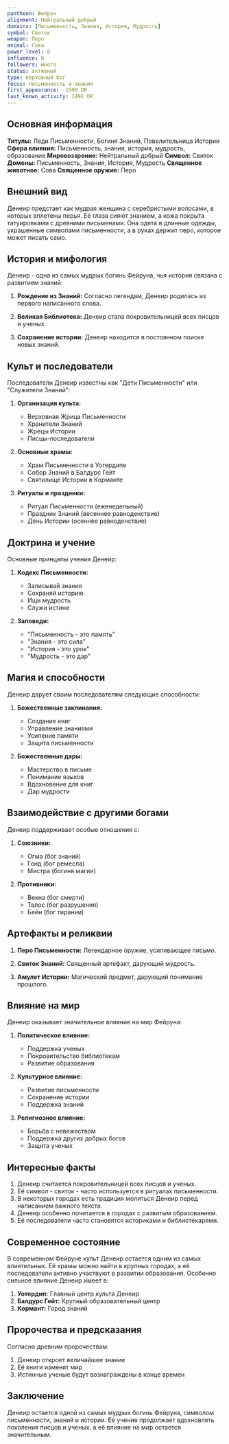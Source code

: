 ```yaml
---
pantheon: Фейрун
alignment: Нейтральный добрый
domains: [Письменность, Знания, История, Мудрость]
symbol: Свиток
weapon: Перо
animal: Сова
power_level: 8
influence: 8
followers: много
status: активный
type: верховный бог
focus: письменность и знания
first_appearance: -1500 DR
last_known_activity: 1492 DR
---
```


## Основная информация

**Титулы:** Леди Письменности, Богиня Знаний, Повелительница Истории
**Сфера влияния:** Письменность, знания, история, мудрость, образование
**Мировоззрение:** Нейтральный добрый
**Символ:** Свиток
**Домены:** Письменность, Знания, История, Мудрость
**Священное животное:** Сова
**Священное оружие:** Перо

## Внешний вид

Денеир предстает как мудрая женщина с серебристыми волосами, в которых вплетены перья. Её глаза сияют знанием, а кожа покрыта татуировками с древними письменами. Она одета в длинные одежды, украшенные символами письменности, а в руках держит перо, которое может писать само.

## История и мифология

Денеир - одна из самых мудрых богинь Фейруна, чья история связана с развитием знаний:

1. **Рождение из Знаний:** Согласно легендам, Денеир родилась из первого написанного слова.

2. **Великая Библиотека:** Денеир стала покровительницей всех писцов и ученых.

3. **Сохранение истории:** Денеир находится в постоянном поиске новых знаний.

## Культ и последователи

Последователи Денеир известны как "Дети Письменности" или "Служители Знаний":

1. **Организация культа:**

   - Верховная Жрица Письменности
   - Хранители Знаний
   - Жрецы Истории
   - Писцы-последователи

2. **Основные храмы:**

   - Храм Письменности в Уотердипе
   - Собор Знаний в Балдурс Гейт
   - Святилище Истории в Корманте

3. **Ритуалы и праздники:**
   - Ритуал Письменности (еженедельный)
   - Праздник Знаний (весеннее равноденствие)
   - День Истории (осеннее равноденствие)

## Доктрина и учение

Основные принципы учения Денеир:

1. **Кодекс Письменности:**

   - Записывай знания
   - Сохраняй историю
   - Ищи мудрость
   - Служи истине

2. **Заповеди:**
   - "Письменность - это память"
   - "Знания - это сила"
   - "История - это урок"
   - "Мудрость - это дар"

## Магия и способности

Денеир дарует своим последователям следующие способности:

1. **Божественные заклинания:**

   - Создание книг
   - Управление знаниями
   - Усиление памяти
   - Защита письменности

2. **Божественные дары:**
   - Мастерство в письме
   - Понимание языков
   - Вдохновение для книг
   - Дар мудрости

## Взаимодействие с другими богами

Денеир поддерживает особые отношения с:

1. **Союзники:**

   - Огма (бог знаний)
   - Гонд (бог ремесла)
   - Мистра (богиня магии)

2. **Противники:**
   - Векна (бог смерти)
   - Талос (бог разрушения)
   - Бейн (бог тирании)

## Артефакты и реликвии

1. **Перо Письменности:** Легендарное оружие, усиливающее письмо.

2. **Свиток Знаний:** Священный артефакт, дарующий мудрость.

3. **Амулет Истории:** Магический предмет, дарующий понимание прошлого.

## Влияние на мир

Денеир оказывает значительное влияние на мир Фейруна:

1. **Политическое влияние:**

   - Поддержка ученых
   - Покровительство библиотекам
   - Развитие образования

2. **Культурное влияние:**

   - Развитие письменности
   - Сохранение истории
   - Поддержка знаний

3. **Религиозное влияние:**
   - Борьба с невежеством
   - Поддержка других добрых богов
   - Защита ученых

## Интересные факты

1. Денеир считается покровительницей всех писцов и ученых.
2. Её символ - свиток - часто используется в ритуалах письменности.
3. В некоторых городах есть традиция молиться Денеир перед написанием важного текста.
4. Денеир особенно почитается в городах с развитым образованием.
5. Её последователи часто становятся историками и библиотекарями.

## Современное состояние

В современном Фейруне культ Денеир остается одним из самых влиятельных. Её храмы можно найти в крупных городах, а её последователи активно участвуют в развитии образования. Особенно сильное влияние Денеир имеет в:

1. **Уотердип:** Главный центр культа Денеир
2. **Балдурс Гейт:** Крупный образовательный центр
3. **Кормант:** Город знаний

## Пророчества и предсказания

Согласно древним пророчествам:

1. Денеир откроет величайшее знание
2. Её книги изменят мир
3. Истинные ученые будут вознаграждены в конце времен

## Заключение

Денеир остается одной из самых мудрых богинь Фейруна, символом письменности, знаний и истории. Её учение продолжает вдохновлять поколения писцов и ученых, а её влияние на мир остается значительным.
